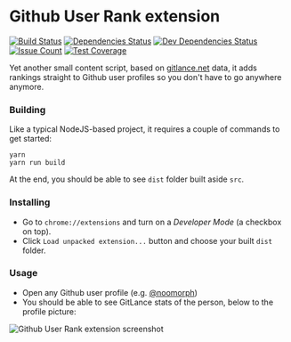 # Github User Rank extension

[![Build Status](https://travis-ci.org/noomorph/github-user-rank-extension.svg?branch=master)](https://travis-ci.org/noomorph/github-user-rank-extension)
[![Dependencies Status](https://david-dm.org/noomorph/github-user-rank-extension/status.svg)](https://david-dm.org/noomorph/github-user-rank-extension)
[![Dev Dependencies Status](https://david-dm.org/noomorph/github-user-rank-extension/dev-status.svg)](https://david-dm.org/noomorph/github-user-rank-extension?type=dev)
[![Issue Count](https://codeclimate.com/github/noomorph/github-user-rank-extension/badges/issue_count.svg)](https://codeclimate.com/github/noomorph/github-user-rank-extension)
[![Test Coverage](https://codeclimate.com/github/noomorph/github-user-rank-extension/badges/coverage.svg)](https://codeclimate.com/github/noomorph/github-user-rank-extension/coverage)

Yet another small content script, based on [gitlance.net](http://beta.gitlance.net) data,
it adds rankings straight to Github user profiles so you don't have to go anywhere anymore.

### Building

Like a typical NodeJS-based project, it requires a couple of commands to get started:

```
yarn
yarn run build
```

At the end, you should be able to see `dist` folder built aside `src`.

### Installing

* Go to `chrome://extensions` and turn on a *Developer Mode* (a checkbox on top).
* Click `Load unpacked extension...` button and choose your built `dist` folder.

### Usage

* Open any Github user profile (e.g. [@noomorph](https://github.com/noomorph))
* You should be able to see GitLance stats of the person, below to the profile picture:

![Github User Rank extension screenshot](https://github.com/noomorph/github-user-rank-extension/raw/master/docs/images/profile-screenshot.png "Github User Rank extension screenshot")
